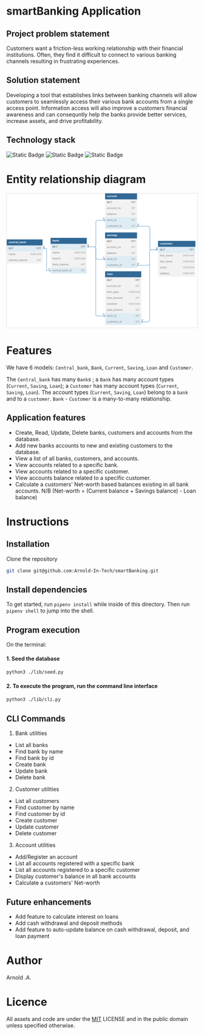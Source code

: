 # smartBanking Application

## Project problem statement 
Customers want a friction-less working relationship with their financial institutions. Often, they find it difficult to connect to various banking channels resulting in frustrating experiences.

## Solution statement 
Developing a tool that establishes links between banking channels will allow customers to seamlessly access their various bank accounts from a single access point. Information access will also improve a customers financial awareness and can consequntly help the banks provide better services, increase assets, and drive profitability.

## Technology stack
![Static Badge](https://img.shields.io/badge/Python-FFD43B?style=for-the-badge&logo=python&logoColor=blue)
![Static Badge](https://img.shields.io/badge/PostgreSQL-316192?style=for-the-badge&logo=postgresql&logoColor=white)
![Static Badge](https://img.shields.io/badge/Shell_Script-121011?style=for-the-badge&logo=gnu-bash&logoColor=white)

# Entity relationship diagram 
![Entity Relationship Diagram](./images/smartBanking.png?raw=true)


# Features
We have 6 models: `Central_bank`, `Bank`, `Current`, `Saving`, `Loan` and `Customer`. 

The `Central_bank` has many `Bank`s ; a `Bank` has many account types (`Current`, `Saving`, `Loan`); a `Customer` has many account types (`Current`, `Saving`, `Loan`). The account types (`Current`, `Saving`, `Loan`) belong to a `bank` and to a `customer`. `Bank` - `Customer` is a many-to-many relationship.  
## Application features
- Create, Read, Update, Delete banks, customers and accounts from the database.
- Add new banks accounts to new and existing customers to the database.
- View a list of all banks, customers, and accounts.
- View accounts related to a specific bank.
- View accounts related to a specific customer.
- View accounts balance related to a specific customer.
- Calculate a customers' Net-worth based balances existing in all bank accounts. N/B (Net-worth = (Current balance + Savings balance) - Loan balance)


# Instructions
## Installation

Clone the repository
```bash
git clone git@github.com:Arnold-In-Tech/smartBanking.git
```


## Install dependencies

To get started, run `pipenv install` while inside of this directory. Then run
`pipenv shell` to jump into the shell.


## Program execution

On the terminal:
#### 1. Seed the database
```bash
python3 ./lib/seed.py
```

#### 2. To execute the program, run the command line interface
```bash
python3 ./lib/cli.py
```

## CLI Commands
1. Bank utilities
- List all banks
- Find bank by name
- Find bank by id
- Create bank
- Update bank
- Delete bank

2. Customer utilities
- List all customers
- Find customer by name
- Find customer by id
- Create customer
- Update customer
- Delete customer

3. Account utilities
- Add/Register an account
- List all accounts registered with a specific bank
- List all accounts registered to a specific customer
- Display customer's balance in all bank accounts
- Calculate a customers' Net-worth


## Future enhancements
- Add feature to calculate interest on loans
- Add cash withdrawal and deposit methods
- Add feature to auto-update balance on cash withdrawal, deposit, and loan payment


# Author
Arnold .A.


# Licence
All assets and code are under the [MIT](https://choosealicense.com/licenses/mit/) LICENSE and in the public domain unless specified otherwise.

